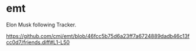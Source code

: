 # emt
Elon Musk following Tracker.

https://github.com/cmj/emt/blob/46fcc5b75d6a23ff7a6724889dadb46c13fcc0d7/friends.diff#L1-L50
